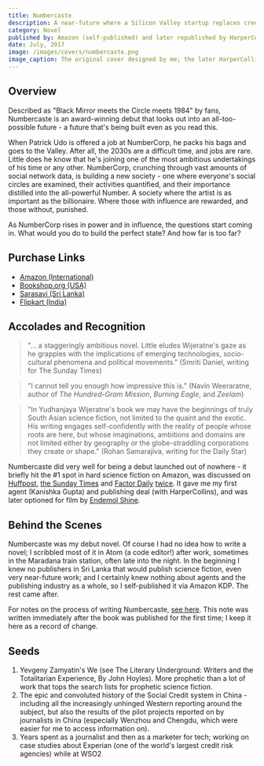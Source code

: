 ```yaml
---
title: Numbercaste
description: A near-future where a Silicon Valley startup replaces credit scoring with social media influence checks.
category: Novel
published by: Amazon (self-published) and later republished by HarperCollins India
date: July, 2017
image: /images/covers/numbercaste.png
image_caption: The original cover designed by me; the later HarperCollins editions have different covers
---
```



## Overview

Described as "Black Mirror meets the Circle meets 1984" by fans, Numbercaste is an award-winning debut that looks out into an all-too-possible future - a future that's being built even as you read this.

When Patrick Udo is offered a job at NumberCorp, he packs his bags and goes to the Valley. After all, the 2030s are a difficult time, and jobs are rare. Little does he know that he's joining one of the most ambitious undertakings of his time or any other. NumberCorp, crunching through vast amounts of social network data, is building a new society - one where everyone's social circles are examined, their activities quantified, and their importance distilled into the all-powerful Number. A society where the artist is as important as the billionaire. Where those with influence are rewarded, and those without, punished.

As NumberCorp rises in power and in influence, the questions start coming in. What would you do to build the perfect state? And how far is too far?

## Purchase Links

- [Amazon (International)](https://www.amazon.com/Numbercaste-Yudhanjaya-Wijeratne/dp/1521795436)
- [Bookshop.org (USA)](https://bookshop.org/p/books/numbercaste-yudhanjaya-wijeratne/7927164)
- [Sarasavi (Sri Lanka)](https://www.sarasavi.lk/product/numbercaste-1521795436)
- [Flipkart (India)](https://www.flipkart.com/numbercaste/p/itm1c57293e1dd6b)

## Accolades and Recognition

> "... a staggeringly ambitious novel. Little eludes Wijeratne's gaze as he grapples with the implications of emerging technologies, socio-cultural phenomena and political movements." (Smriti Daniel, writing for The Sunday Times)

> "I cannot tell you enough how impressive this is." (Navin Weeraratne, author of _The Hundred-Gram Mission_, _Burning Eagle_, and _Zeelam_)

> "In Yudhanjaya Wijeratne's book we may have the beginnings of truly South Asian science fiction, not limited to the quaint and the exotic. His writing engages self-confidently with the reality of people whose roots are here, but whose imaginations, ambitions and domains are not limited either by geography or the globe-straddling corporations they create or shape." (Rohan Samarajiva, writing for the Daily Star)

Numbercaste did very well for being a debut launched out of nowhere - it briefly hit the #1 spot in hard science fiction on Amazon, was discussed on [Huffpost](http://www.huffingtonpost.com/entry/yudhanjaya-wijeratne-on-books-and-writing_us_5963a52de4b08f5c97d06b99), [the Sunday Times](https://www.sundaytimes.lk/170820/plus/showing-the-world-we-too-can-write-science-fiction-255140.html) and [Factor Daily](https://archive.factordaily.com/yudhanjaya-wijeratne/) [twice](https://archive.factordaily.com/big-brother-big-data/). It gave me my first agent (Kanishka Gupta) and publishing deal (with HarperCollins), and was later optioned for film by [Endemol Shine](https://economictimes.indiatimes.com/magazines/panache/endemol-shine-india-acquires-rights-of-richa-mukherjees-crime-fiction-novel/articleshow/71598194.cms).

## Behind the Scenes

Numbercaste was my debut novel. Of course I had no idea how to write a novel; I scribbled most of it in Atom (a code editor!) after work, sometimes in the Maradana train station, often late into the night. In the beginning I knew no publishers in Sri Lanka that would publish science fiction, even very near-future work; and I certainly knew nothing about agents and the publishing industry as a whole, so I self-published it via Amazon KDP. The rest came after.

For notes on the process of writing Numbercaste, [see here](/note/2017-06-introspecting-on-numbercaste-2017). This note was written immediately after the book was published for the first time; I keep it here as a record of change. 

## Seeds

1. Yevgeny Zamyatin's We (see The Literary Underground: Writers and the Totalitarian Experience, By John Hoyles). More prophetic than a lot of work that tops the search lists for prophetic science fiction.
2. The epic and convoluted history of the Social Credit system in China - including all the increasingly unhinged Western reporting around the subject, but also the results of the pilot projects reported on by journalists in China (especially Wenzhou and Chengdu, which were easier for me to access information on).
3. Years spent as a journalist and then as a marketer for tech; working on case studies about Experian (one of the world's largest credit risk agencies) while at WSO2

